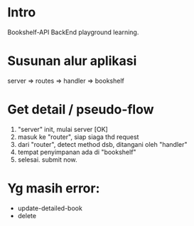 # Intro
Bookshelf-API BackEnd playground learning.  

# Susunan alur aplikasi
server => routes => handler => bookshelf

# Get detail / pseudo-flow
1. "server" init, mulai server [OK]
2. masuk ke "router", siap siaga thd request
3. dari "router", detect method dsb, ditangani oleh "handler"
4. tempat penyimpanan ada di "bookshelf"
5. selesai. submit now.

# Yg masih error:
- update-detailed-book
- delete
